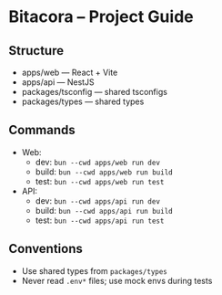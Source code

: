 # Bitacora – Project Guide

## Structure
- apps/web — React + Vite
- apps/api — NestJS
- packages/tsconfig — shared tsconfigs
- packages/types — shared types

## Commands
- Web:
    - dev: `bun --cwd apps/web run dev`
    - build: `bun --cwd apps/web run build`
    - test: `bun --cwd apps/web run test`
- API:
    - dev: `bun --cwd apps/api run dev`
    - build: `bun --cwd apps/api run build`
    - test: `bun --cwd apps/api run test`

## Conventions
- Use shared types from `packages/types`
- Never read `.env*` files; use mock envs during tests
